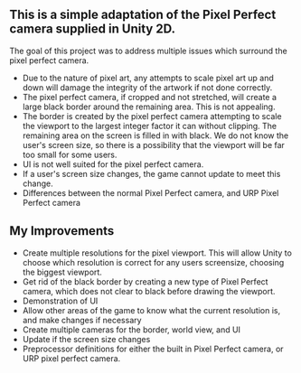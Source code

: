 
This is a simple adaptation of the Pixel Perfect camera supplied in Unity 2D.
-

The goal of this project was to address multiple issues which surround the pixel perfect camera.
- Due to the nature of pixel art, any attempts to scale pixel art up and down will damage the integrity of the artwork if not done correctly.
- The pixel perfect camera, if cropped and not stretched, will create a large black border around the remaining area. This is not appealing.
- The border is created by the pixel perfect camera attempting to scale the viewport to the largest integer factor it can without clipping. The remaining area on the screen is filled in with black.
  We do not know the user's screen size, so there is a possibility that the viewport will be far too small for some users.
- UI is not well suited for the pixel perfect camera.
- If a user's screen size changes, the game cannot update to meet this change.
- Differences between the normal Pixel Perfect camera, and URP Pixel Perfect camera

My Improvements
-
- Create multiple resolutions for the pixel viewport. This will allow Unity to choose which resolution is correct for any users screensize, choosing the biggest viewport.
- Get rid of the black border by creating a new type of Pixel Perfect camera, which does not clear to black before drawing the viewport.
- Demonstration of UI
- Allow other areas of the game to know what the current resolution is, and make changes if necessary
- Create multiple cameras for the border, world view, and UI
- Update if the screen size changes
- Preprocessor definitions for either the built in Pixel Perfect camera, or URP pixel perfect camera.
